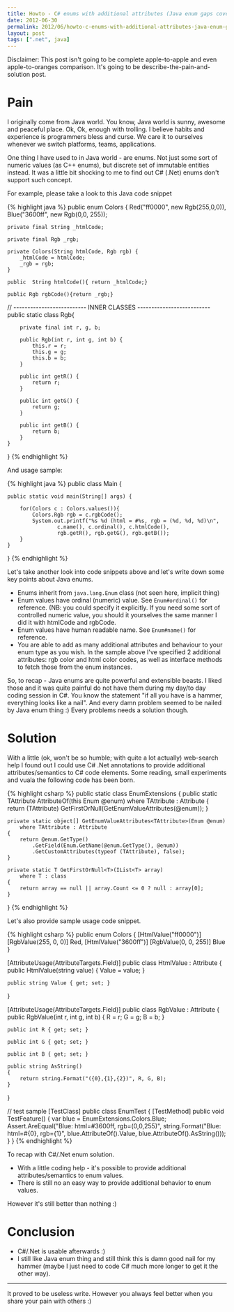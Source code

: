 ```yaml
---
title: Howto - C# enums with additional attributes (Java enum gaps covered)
date: 2012-06-30
permalink: 2012/06/howto-c-enums-with-additional-attributes-java-enum-gaps-covered.html
layout: post
tags: [".net", java]
---
```


Disclaimer: This post isn't going to be complete apple-to-apple and even apple-to-oranges comparison. It's going to be
 describe-the-pain-and-solution post.

# Pain

I originally come from Java world. You know, Java world is sunny, awesome and peaceful place. Ok, Ok,
enough with trolling. I believe habits and experience is programmers bless and curse. We care it to ourselves
whenever we switch platforms, teams, applications.

One thing I have used to in Java world - are enums. Not just some sort of numeric values (as C++ enums), but discrete
set of immutable entities instead. It was a little bit shocking to me to find out C# (.Net) enums don't support such
concept.

For example, please take a look to this Java code snippet

{% highlight java %}
public enum Colors {
            Red("ff0000", new Rgb(255,0,0)),
            Blue("3600ff", new Rgb(0,0, 255));

    private final String _htmlCode;

    private final Rgb _rgb;

    private Colors(String htmlCode, Rgb rgb) {
        _htmlCode = htmlCode;
        _rgb = rgb;
    }

    public  String htmlCode(){ return _htmlCode;}

    public Rgb rgbCode(){return _rgb;}

// -------------------------- INNER CLASSES --------------------------
    public static class Rgb{

        private final int r, g, b;

        public Rgb(int r, int g, int b) {
            this.r = r;
            this.g = g;
            this.b = b;
        }

        public int getR() {
            return r;
        }

        public int getG() {
            return g;
        }

        public int getB() {
            return b;
        }
    }
}
{% endhighlight %}

And usage sample:

{% highlight java %}
public class Main {

    public static void main(String[] args) {

        for(Colors c : Colors.values()){
            Colors.Rgb rgb = c.rgbCode();
            System.out.printf("%s %d (html = #%s, rgb = (%d, %d, %d)\n",
                    c.name(), c.ordinal(), c.htmlCode(),
                    rgb.getR(), rgb.getG(), rgb.getB());
        }
    }
}
{% endhighlight %}

Let's take another look into code snippets above and let's write down some key points about Java enums.
- Enums inherit from `java.lang.Enum` class (not seen here, implicit thing)
- Enum values have ordinal (numeric) value. See `Enum#ordinal()` for reference. (NB: you could specify it explicitly.
If you need some sort of controlled numeric value, you should it yourselves the same manner I did it with htmlCode and
rgbCode.
- Enum values have human readable name. See `Enum#name()` for reference.
- You are able to add as many additional attributes and behaviour to your enum type as you wish. In the sample above
I've specified 2 additional attributes: rgb color and html color codes, as well as interface methods to fetch those from
 the enum instances.

So, to recap - Java enums are quite powerful and extensible beasts. I liked those and it was quite painful do not have
them during my day/to day coding session in C#. You know the statement "if all you have is a hammer, everything looks
like a nail". And every damn problem seemed to be nailed by Java enum thing :) Every problems needs a solution though.

# Solution

With a little (ok, won't be so humble; with quite a lot actually) web-search help I found out I could use C# .Net
annotations to provide additional attributes/semantics to C# code elements. Some reading, small experiments and vuala
the following code has been born.

{% highlight csharp %}
public static class EnumExtensions
{
    public static TAttribute AttributeOf<TAttribute>(this Enum @enum)
        where TAttribute : Attribute
    {
        return (TAttribute) GetFirstOrNull(GetEnumValueAttributes<TAttribute>(@enum));
    }

    private static object[] GetEnumValueAttributes<TAttribute>(Enum @enum)
        where TAttribute : Attribute
    {
        return @enum.GetType()
            .GetField(Enum.GetName(@enum.GetType(), @enum))
            .GetCustomAttributes(typeof (TAttribute), false);
    }

    private static T GetFirstOrNull<T>(IList<T> array)
        where T : class
    {
        return array == null || array.Count <= 0 ? null : array[0];
    }
}
{% endhighlight %}

Let's also provide sample usage code snippet.

{% highlight csharp %}
public enum Colors
{
    [HtmlValue("ff0000")]
    [RgbValue(255, 0, 0)]
    Red,
    [HtmlValue("3600ff")]
    [RgbValue(0, 0, 255)]
    Blue
}

[AttributeUsage(AttributeTargets.Field)]
public class HtmlValue : Attribute
{
    public HtmlValue(string value)
    {
        Value = value;
    }

    public string Value { get; set; }
}

[AttributeUsage(AttributeTargets.Field)]
public class RgbValue : Attribute
{
    public RgbValue(int r, int g, int b)
    {
        R = r;
        G = g;
        B = b;
    }

    public int R { get; set; }

    public int G { get; set; }

    public int B { get; set; }

    public string AsString()
    {
        return string.Format("({0},{1},{2})", R, G, B);
    }
}

// test sample
[TestClass]
public class EnumTest
{
    [TestMethod]
    public void TestFeature()
    {
        var blue = EnumExtensions.Colors.Blue;
        Assert.AreEqual("Blue: html=#3600ff, rgb=(0,0,255)",
                        string.Format("Blue: html=#{0}, rgb={1}",
                          blue.AttributeOf<HtmlValue>().Value,
                          blue.AttributeOf<RgbValue>().AsString()));
    }
}
{% endhighlight %}

To recap with C#/.Net enum solution.
- With a little coding help - it's possible to provide additional attributes/semantics to enum values.
- There is still no an easy way to provide additional behavior to enum values.

However it's still better than nothing :)

# Conclusion

- C#/.Net is usable afterwards :)
- I still like Java enum thing and still think this is damn good nail for my hammer (maybe I just need to code C# much
more longer to get it the other way).

-----

It proved to be useless write. However you always feel better when you share your pain with others :)
